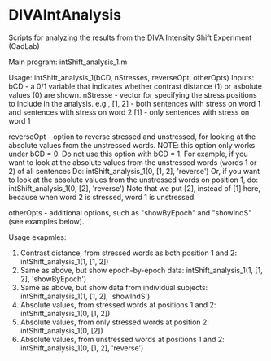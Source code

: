 DIVAIntAnalysis
===============

Scripts for analyzing the results from the DIVA Intensity Shift Experiment (CadLab)

Main program: intShift_analysis_1.m 

Usage: intShift_analysis_1(bCD, nStresses, reverseOpt, otherOpts)
Inputs: 
  bCD - a 0/1 variable that indicates whether contrast distance (1) or asbolute values (0) are shown. 
  nStresse - vector for specifying the stress positions to include in the analysis.
            e.g., [1, 2] - both sentences with stress on word 1 and sentences with stress on word 2
                  [1] - only sentences with stress on word 1
                  
  reverseOpt - option to reverse stressed and unstressed, for looking at the absolute values from the unstressed words. 
          NOTE: this option only works under bCD = 0. Do not use this option with bCD = 1.
          For example, if you want to look at the absolute values from the unstressed words (words 1 or 2) of all sentences 
          Do: 
            intShift_analysis_1(0, [1, 2], 'reverse')
          Or, if you want to look at the absolute values from the unstressed words on position 1, do:
            intShift_analysis_1(0, [2], 'reverse')
            Note that we put [2], instead of [1] here, because when word 2 is stressed, word 1 is unstressed. 
            
  otherOpts - additional options, such as "showByEpoch" and "showIndS" (see examples below).
            
Usage exapmles:
  1. Contrast distance, from stressed words as both position 1 and 2: intShift_analysis_1(1, [1, 2])
  2. Same as above, but show epoch-by-epoch data: intShift_analysis_1(1, [1, 2], 'showByEpoch')
  3. Same as above, but show data from individual subjects: intShift_analysis_1(1, [1, 2], 'showIndS')
  4. Absolute values, from stressed words at positions 1 and 2: intShift_analysis_1(0, [1, 2])
  5. Absolute values, from only stressed words at position 2: intShift_analysis_1(0, [2])
  6. Absolute values, from unstressed words at positions 1 and 2: intShift_analysis_1(0, [1, 2], 'reverse')
            
